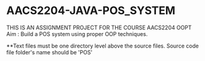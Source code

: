 # AACS2204-JAVA-POS_SYSTEM

THIS IS AN ASSIGNMENT PROJECT FOR THE COURSE AACS2204 OOPT
Aim : Build a POS system using proper OOP techniques.

**Text files must be one directory level above the source files.
Source code file folder's name should be 'POS'
